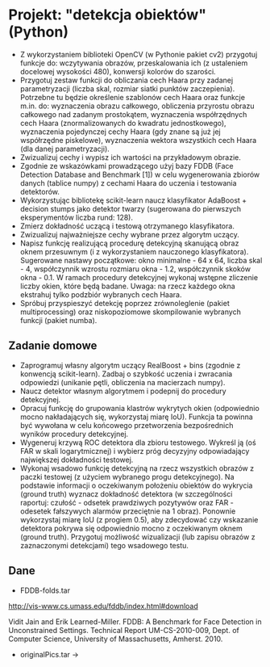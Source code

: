 # Projekt: "detekcja obiektów" (Python)

- Z wykorzystaniem biblioteki OpenCV (w Pythonie pakiet cv2) przygotuj funkcje do: wczytywania obrazów, przeskalowania ich (z ustaleniem docelowej wysokości 480), konwersji kolorów do szarości.
- Przygotuj zestaw funkcji do obliczania cech Haara przy zadanej parametryzacji (liczba skal, rozmiar siatki punktów zaczepienia). Potrzebne tu będzie określenie szablonów cech Haara oraz funkcje m.in. do: wyznaczenia obrazu całkowego, obliczenia przyrostu obrazu całkowego nad zadanym prostokątem, wyznaczenia współrzędnych cech Haara (znormalizowanych do kwadratu jednostkowego), wyznaczenia pojedynczej cechy Haara (gdy znane są już jej współrzędne piskelowe), wyznaczenia wektora wszystkich cech Haara (dla danej parametryzacji).
- Zwizualizuj cechy i wypisz ich wartości na przykładowym obrazie.
- Zgodnie ze wskazówkami prowadzącego użyj bazy FDDB (Face Detection Database and Benchmark [1]) w celu wygenerowania zbiorów danych (tablice numpy) z cechami Haara do uczenia i testowania detektorów.
- Wykorzystując bibliotekę scikit-learn naucz klasyfikator AdaBoost + decision stumps jako detektor twarzy (sugerowana do pierwszych eksperymentów liczba rund: 128).
- Zmierz dokładność uczącą i testową otrzymanego klasyfikatora.
- Zwizualizuj najważniejsze cechy wybrane przez algorytm uczący.
- Napisz funkcję realizującą procedurę detekcyjną skanującą obraz oknem przesuwnym (i z wykorzystaniem nauczonego klasyfikatora). Sugerowane nastawy początkowe: okno minimalne - 64 x 64, liczba skal - 4, współczynnik wzrostu rozmiaru okna - 1.2, współczynnik skoków okna - 0.1. W ramach procedury detekcyjnej wykonaj wstępne zliczenie liczby okien, które będą badane. Uwaga: na rzecz każdego okna ekstrahuj tylko podzbiór wybranych cech Haara.
- Spróbuj przyspieszyć detekcję poprzez zrównoleglenie (pakiet multiprocessing) oraz niskopoziomowe skompilowanie wybranych funkcji (pakiet numba).

## Zadanie domowe

- Zaprogramuj własny algorytm uczący RealBoost + bins (zgodnie z konwencją scikit-learn). Zadbaj o szybkość uczenia i zwracania odpowiedzi (unikanie pętli, obliczenia na macierzach numpy).
- Naucz detektor własnym algorytmem i podepnij do procedury detekcyjnej.
- Opracuj funkcję do grupowania klastrów wykrytych okien (odpowiednio mocno nakładających się, wykorzystaj miarę IoU). Funkcja ta powinna być wywołana w celu końcowego przetworzenia bezpośrednich wyników procedury detekcyjnej.
- Wygeneruj krzywą ROC detektora dla zbioru testowego. Wykreśl ją (oś FAR w skali logarytmicznej) i wybierz próg decyzyjny odpowiadający największej dokładności testowej.
- Wykonaj wsadowo funkcję detekcyjną na rzecz wszystkich obrazów z paczki testowej (z użyciem wybranego progu detekcyjnego). Na podstawie informacji o oczekiwanym położeniu obiektów do wykrycia (ground truth) wyznacz dokładność detektora (w szczególności raportuj: czułość - odsetek prawdziwych pozytywów oraz FAR - odesetek fałszywych alarmów przeciętnie na 1 obraz). Ponownie wykorzystaj miarę IoU (z progiem 0.5), aby zdecydować czy wskazanie detektora pokrywa się odpowiednio mocno z oczekiwanym oknem (ground truth). Przygotuj możliwość wizualizacji (lub zapisu obrazów z zaznaczonymi detekcjami) tego wsadowego testu.

## Dane

- FDDB-folds.tar 

http://vis-www.cs.umass.edu/fddb/index.html#download

Vidit Jain and Erik Learned-Miller.
FDDB: A Benchmark for Face Detection in Unconstrained Settings.
Technical Report UM-CS-2010-009, Dept. of Computer Science, University of Massachusetts, Amherst. 2010. 
- originalPics.tar -> 
